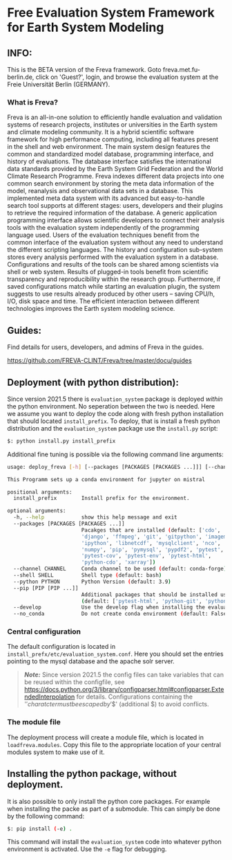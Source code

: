 
# Free Evaluation System Framework for Earth System Modeling

## INFO:
This is the BETA version of the Freva framework. Goto freva.met.fu-berlin.de, click on 'Guest?', login, and browse the evaluation system at the Freie Universität Berlin (GERMANY).

### What is Freva?
Freva is an all-in-one solution to efficiently handle evaluation and validation systems of research projects, institutes or universities in the Earth system and climate modeling community. It is a hybrid scientific software framework for high performance computing, including all features present in the shell and web environment. The main system design features the common and standardized model database, programming interface, and history of evaluations. The database interface satisfies the international data standards provided by the Earth System Grid Federation and the World Climate Research Programme. Freva indexes different data projects into one common search environment by storing the meta data information of the model, reanalysis and observational data sets in a database. This implemented meta data system with its advanced but easy-to-handle search tool supports at different stages: users, developers and their plugins to retrieve the required information of the database. A generic application programming interface allows scientific developers to connect their analysis tools with the evaluation system independently of the programming language used. Users of the evaluation techniques benefit from the common interface of the evaluation system without any need to understand the different scripting languages. The history and configuration sub-system stores every analysis performed with the evaluation system in a database. Configurations and results of the tools can be shared among scientists via shell or web system. Results of plugged-in tools benefit from scientific transparency and reproducibility within the research group. Furthermore, if saved configurations match while starting an evaluation plugin, the system suggests to use results already produced by other users – saving CPU/h, I/O, disk space and time. The efficient interaction between different technologies improves the Earth system modeling science.

## Guides:
Find details for users, developers, and admins of Freva in the guides.

https://github.com/FREVA-CLINT/Freva/tree/master/docu/guides

## Deployment (with python distribution):

Since version 2021.5 there is `evaluation_system` package is deployed *within*
the python environment. No seperation between the two is needed. Here we assume
you want to deploy the code along with fresh python installation that should
located `install_prefix`. To deploy, that is install a fresh python distribution
and the `evaluation_system` package use the `install.py` script:

```bash
$: python install.py install_prefix
```

Additional fine tuning is possible via the following command line arguments:

```bash
usage: deploy_freva [-h] [--packages [PACKAGES [PACKAGES ...]]] [--channel CHANNEL] [--shell SHELL] [--python PYTHON] [--pip [PIP [PIP ...]]] [--develop] [--no_conda] install_prefix

This Programm sets up a conda environment for jupyter on mistral

positional arguments:
  install_prefix        Install prefix for the environment.

optional arguments:
  -h, --help            show this help message and exit
  --packages [PACKAGES [PACKAGES ...]]
                        Pacakges that are installed (default: ['cdo', 'conda', 'configparser',
                        'django', 'ffmpeg', 'git', 'gitpython', 'imagemagick',
                        'ipython', 'libnetcdf', 'mysqlclient', 'nco', 'netcdf4',
                        'numpy', 'pip', 'pymysql', 'pypdf2', 'pytest',
                        'pytest-cov', 'pytest-env', 'pytest-html',
                        'python-cdo', 'xarray'])
  --channel CHANNEL     Conda channel to be used (default: conda-forge)
  --shell SHELL         Shell type (default: bash)
  --python PYTHON       Python Version (default: 3.9)
  --pip [PIP [PIP ...]]
                        Additional packages that should be installed using pip
                        (default: ['pytest-html', 'python-git', 'python-swiftclient'])
  --develop             Use the develop flag when installing the evaluation_system package (default: False)
  --no_conda            Do not create conda environment (default: False)
```

### Central configuration

The default configuration is located in `install_prefx/etc/evaluation_system.conf`.
Here you should set the entries pointing to the mysql database and the apache solr server.

> **_Note:_** Since version 2021.5 the config files can take variables that can be reused within the configfile, see https://docs.python.org/3/library/configparser.html#configparser.ExtendedInterpolation for details. Configurations containing the '$' charatcter must be escaped by '$$' (additional $) to avoid conflicts.

### The module file
The deployment process will create a module file, which is located in `loadfreva.modules`. Copy this file to the appropriate location of your central modules system to make use of it.

## Installing the python package, without deployment.

It is also possible to only install the python core packages. For example when installing the packe as part of a submodule. This can simply be done by the following command:

```bash
$: pip install (-e) .
```

This command will install the `evaluation_system` code into whatever python environment is activated. Use the `-e` flag for debugging.

